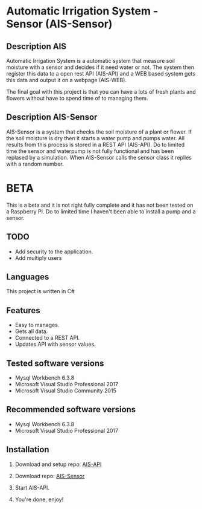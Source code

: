 # Automatic Irrigation System - Sensor (AIS-Sensor)

## Description AIS
Automatic Irrigation System is a automatic system that measure soil moisture with a sensor and decides if it need water or not.
The system then register this data to a open rest API (AIS-API) and a WEB based system gets this data and output it on a webpage (AIS-WEB).

The final goal with this project is that you can have a lots of fresh plants and flowers without have to spend time of to managing them.

## Description AIS-Sensor
AIS-Sensor is a system that checks the soil moisture of a plant or flower. If the soil moisture is dry then it starts a water pump and pumps water. All results from this process is stored in a REST API (AIS-API).
 Do to limited time the sensor and waterpump is not fully functional and has been replased by a simulation. When AIS-Sensor calls the sensor class it replies with a random number.

# BETA
This is a beta and it is not right fully complete and it has not been tested on a Raspberry PI.
Do to limited time I haven't been able to install a pump and a sensor.  

## TODO
* Add security to the application.
* Add multiply users

## Languages
This project is written in C#

## Features
* Easy to manages.
* Gets all data.
* Connected to a REST API.
* Updates API with sensor values.


## Tested software versions
* Mysql Workbench 6.3.8
* Microsoft Visual Studio Professional 2017
* Microsoft Visual Studio Community 2015

## Recommended software versions
* Mysql Workbench 6.3.8
* Microsoft Visual Studio Professional 2017

## Installation
1. Download and setup repo: [AIS-API](https://github.com/joakimremler/AIS-API)

2. Download repo: [AIS-Sensor](https://github.com/joakimremler/AIS-Sensor)

3. Start AIS-API.

4. You're done, enjoy!

